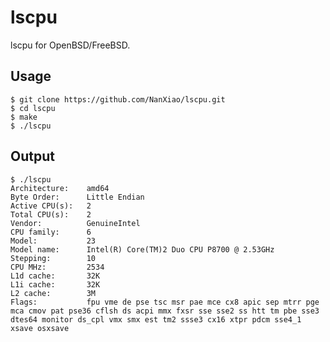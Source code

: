 # lscpu
lscpu for OpenBSD/FreeBSD.  

## Usage

	$ git clone https://github.com/NanXiao/lscpu.git
	$ cd lscpu
	$ make
	$ ./lscpu

## Output

	$ ./lscpu
	Architecture:    amd64
	Byte Order:      Little Endian
	Active CPU(s):   2
	Total CPU(s):    2
	Vendor:          GenuineIntel
	CPU family:      6
	Model:           23
	Model name:      Intel(R) Core(TM)2 Duo CPU P8700 @ 2.53GHz
	Stepping:        10
	CPU MHz:         2534
	L1d cache:       32K
	L1i cache:       32K
	L2 cache:        3M
	Flags:           fpu vme de pse tsc msr pae mce cx8 apic sep mtrr pge mca cmov pat pse36 cflsh ds acpi mmx fxsr sse sse2 ss htt tm pbe sse3 dtes64 monitor ds_cpl vmx smx est tm2 ssse3 cx16 xtpr pdcm sse4_1 xsave osxsave
